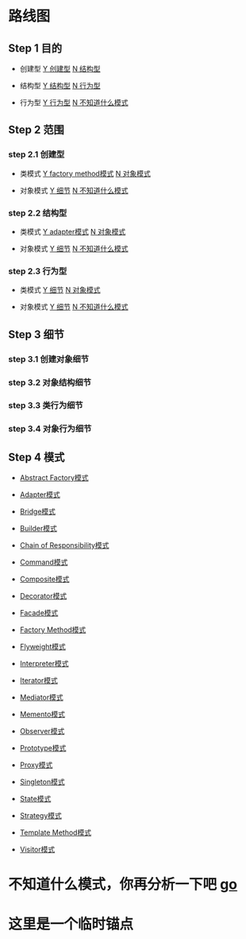 # <a id="road_of_start">路线图</a>

## Step 1 目的

- <a id="create">创建型</a> [Y 创建型](#sphere_of_create) [N 结构型](#struct)

- <a id="struct">结构型</a> [Y 结构型](#sphere_of_struct) [N 行为型](#behavioral)

- <a id="behavioral">行为型</a> [Y 行为型](#sphere_of_behavioral) [N 不知道什么模式](#unknown)


## Step 2 范围

### <a id="sphere_of_create">step 2.1 创建型 </a>

- <a id="create_class">类模式</a> [Y factory method模式](#factory_method) [N 对象模式](#create_object)

- <a id="create_object">对象模式</a> [Y 细节](#detail_of_create_object) [N 不知道什么模式](#unknown)

### <a id="sphere_of_struct">step 2.2 结构型 </a>

- <a id="struct_of_class">类模式</a> [Y adapter模式](#adapter) [N 对象模式](#struct_of_object)

- <a id="struct_of_object">对象模式</a> [Y 细节](#detail_of_struct_object) [N 不知道什么模式](#unknown)

### <a id="sphere_of_behavioral">step 2.3 行为型 </a>

- <a id="behavioral_of_class">类模式</a> [Y 细节](#detail_of_behavioral_class) [N 对象模式](#behavioral_of_object)

- <a id="behavioral_of_object">对象模式</a> [Y 细节](#detail_of_behavioral_object) [N 不知道什么模式](#unknown)

## Step 3 细节

### <a id="detail_of_create_object"> step 3.1 创建对象细节 </a>

### <a id="detail_of_struct_object"> step 3.2 对象结构细节 </a>

### <a id="detail_of_behavioral_class"> step 3.3 类行为细节 </a>

### <a id="detail_of_behavioral_object"> step 3.4 对象行为细节 </a>


## Step 4 模式

- <a id="abstract_factory">[Abstract Factory模式](.\01_Abstract_Factory.md)</a>

- <a id="adapter">[Adapter模式](.\02_Adapter.md)</a>

- <a id="bridge">[Bridge模式](.\03_Bridge.md)</a>

- <a id="builder">[Builder模式](.\04_Builder.md)</a>

- <a id="chain_of_responsibility">[Chain of Responsibility模式](.\05_Chain_of_Responsibility.md)</a>

- <a id="command">[Command模式](.\06_Command.md)</a>

- <a id="composite">[Composite模式](.\07_Composite.md)</a>

- <a id="decorator">[Decorator模式](.\08_Decorator.md)</a>

- <a id="facade">[Facade模式](.\09_Facade.md)</a>

- <a id="factory_method">[Factory Method模式](.\10_Factory_Method.md)</a>

- <a id="flyweight">[Flyweight模式](.\11_Flyweight.md)</a>

- <a id="interpreter">[Interpreter模式](.\12_Interpreter.md)</a>

- <a id="iterator">[Iterator模式](.\13_Iterator.md)</a>

- <a id="mediator">[Mediator模式](.\14_Mediator.md)</a>

- <a id="memento">[Memento模式](.\15_Memento.md)</a>

- <a id="observer">[Observer模式](.\16_Observer.md)</a>

- <a id="prototype">[Prototype模式](.\17_Prototype.md)</a>

- <a id="proxy">[Proxy模式](.\18_Proxy.md)</a>

- <a id="singleton">[Singleton模式](.\19_Singleton.md)</a>

- <a id="state">[State模式](.\20_State.md)</a>

- <a id="strategy">[Strategy模式](.\21_Strategy.md)</a>

- <a id="template_method">[Template Method模式](.\22_Template_Method.md)</a>

- <a id="visitor">[Visitor模式](.\23_Vistor.md)</a>



# <a id="unknown"> 不知道什么模式，你再分析一下吧</a> [go](#road_of_start)

# <a id="temp"> 这里是一个临时锚点 </a>
